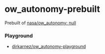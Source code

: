 ow_autonomy-prebuilt
====================
Prebuilt of [nasa/ow_autonomy: null](https://github.com/nasa/ow_autonomy)

### Playground
- [dirkarnez/ow_autonomy-playground](https://github.com/dirkarnez/ow_autonomy-playground)